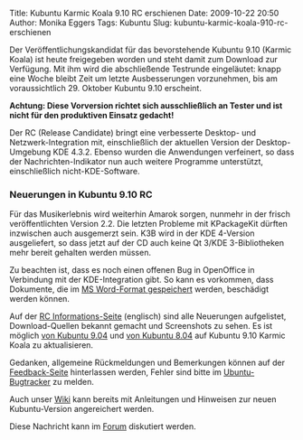 Title: Kubuntu Karmic Koala 9.10 RC erschienen
Date: 2009-10-22 20:50
Author: Monika Eggers
Tags: Kubuntu
Slug: kubuntu-karmic-koala-910-rc-erschienen

Der Veröffentlichungskandidat für das bevorstehende Kubuntu 9.10 (Karmic
Koala) ist heute freigegeben worden und steht damit zum Download zur
Verfügung. Mit ihm wird die abschließende Testrunde eingeläutet: knapp
eine Woche bleibt Zeit um letzte Ausbesserungen vorzunehmen, bis am
voraussichtlich 29. Oktober Kubuntu 9.10 erscheint.  

**Achtung: Diese Vorversion richtet sich ausschließlich an Tester und
ist nicht für den produktiven Einsatz gedacht!**


Der RC (Release Candidate) bringt eine verbesserte Desktop- und
Netzwerk-Integration mit, einschließlich der aktuellen Version der
Desktop-Umgebung KDE 4.3.2. Ebenso wurden die Anwendungen verfeinert, so
dass der Nachrichten-Indikator nun auch weitere Programme unterstützt,
einschließlich nicht-KDE-Software.


<!--break--><!--break-->

### Neuerungen in Kubuntu 9.10 RC


Für das Musikerlebnis wird weiterhin Amarok sorgen, nunmehr in der
frisch veröffentlichten Version 2.2. Die letzten Probleme mit
KPackageKit dürften inzwischen auch ausgemerzt sein. K3B wird in der KDE
4-Version ausgeliefert, so dass jetzt auf der CD auch keine Qt 3/KDE
3-Bibliotheken mehr bereit gehalten werden müssen.


Zu beachten ist, dass es noch einen offenen Bug in OpenOffice in
Verbindung mit der KDE-Integration gibt. So kann es vorkommen, dass
Dokumente, die im [MS Word-Format
gespeichert](https://bugs.launchpad.net/ubuntu/+source/openoffice.org/+bug/452518 "https://bugs.launchpad.net/ubuntu/+source/openoffice.org/+bug/452518") werden, beschädigt werden können.


Auf der [RC
Informations-Seite](https://wiki.kubuntu.org/KarmicKoala/RC/Kubuntu "https://wiki.kubuntu.org/KarmicKoala/RC/Kubuntu") (englisch) sind alle Neuerungen aufgelistet, Download-Quellen
bekannt gemacht und Screenshots zu sehen. Es ist möglich [von Kubuntu
9.04](https://help.ubuntu.com/community/KarmicUpgrades/Kubuntu "https://help.ubuntu.com/community/KarmicUpgrades/Kubuntu") und [von Kubuntu
8.04](https://help.ubuntu.com/community/KarmicUpgrades/Kubuntu/8.04 "https://help.ubuntu.com/community/KarmicUpgrades/Kubuntu/8.04") auf Kubuntu 9.10 Karmic Koala zu aktualisieren.


Gedanken, allgemeine Rückmeldungen und Bemerkungen können auf der
[Feedback-Seite](https://wiki.kubuntu.org/KarmicKoala/RC/Kubuntu/Feedback "https://wiki.kubuntu.org/KarmicKoala/RC/Kubuntu/Feedback") hinterlassen werden, Fehler sind bitte im
[Ubuntu-Bugtracker](https://bugs.launchpad.net/ubuntu "https://bugs.launchpad.net/ubuntu") zu melden.


Auch unser
[Wiki](http://wiki.kubuntu-de.org "http://wiki.kubuntu-de.org") kann bereits mit Anleitungen und Hinweisen zur neuen
Kubuntu-Version angereichert werden.


Diese Nachricht kann im
[Forum](http://forum.kubuntu-de.org/index.php?board=1.0 "http://forum.kubuntu-de.org/index.php?board=1.0") diskutiert werden.



